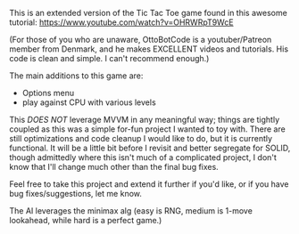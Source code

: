 This is an extended version of the Tic Tac Toe game found in this awesome tutorial: 
https://www.youtube.com/watch?v=OHRWRpT9WcE

(For those of you who are unaware, OttoBotCode is a youtuber/Patreon member from Denmark, and he makes EXCELLENT videos and tutorials. His code is clean and simple. I can't recommend enough.)

The main additions to this game are: 
- Options menu
- play against CPU with various levels

This *DOES NOT* leverage MVVM in any meaningful way; things are tightly coupled as this was a simple for-fun project I wanted to toy with. There are still optimizations and code cleanup I would like to do, but it is currently functional. 
It will be a little bit before I revisit and better segregate for SOLID, though admittedly where this isn't much of a complicated project, I don't know that I'll change much other than the final bug fixes. 

Feel free to take this project and extend it further if you'd like, or if you have bug fixes/suggestions, let me know. 

The AI leverages the minimax alg (easy is RNG, medium is 1-move lookahead, while hard is a perfect game.)
